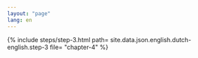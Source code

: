 ```yaml
---
layout: "page"
lang: en
---
```

{% include steps/step-3.html path= site.data.json.english.dutch-english.step-3
                      file= "chapter-4"
%}
